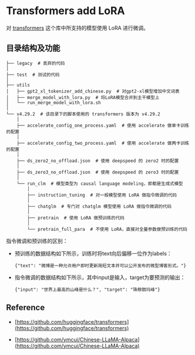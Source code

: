 # Transformers add LoRA

对 [transformers](https://github.com/huggingface/transformers) 这个库中所支持的模型使用 LoRA 进行微调。

## 目录结构及功能

```
├── legacy  # 丢弃的代码
│
├── test  # 测试的代码
│
├── utils
│   ├── gpt2_xl_tokenizer_add_chinese.py  # 对gpt2-xl模型增加中文词表
│   ├── merge_model_with_lora.py  # 将LoRA模型合并到主干模型上
│   └── run_merge_model_with_lora.sh
│
└── v4.29.2  # 该目录下的脚本使用的 transformers 版本为 v4.29.2
    │
    ├── accelerate_config_one_process.yaml  # 使用 accelerate 做单卡训练的配置
    │
    ├── accelerate_config_two_process.yaml  # 使用 accelerate 做两卡训练的配置
    │
    ├── ds_zero2_no_offload.json  # 使用 deepspeed 的 zero2 时的配置
    │
    ├── ds_zero3_no_offload.json  # 使用 deepspeed 的 zero3 时的配置
    │
    └── run_clm  # 模型类型为 causal language modeling，即都是生成式模型
        │
        ├── instruction_tuning  # 对一般模型使用 LoRA 做指令微调的代码
        │
        ├── chatglm  # 专门对 chatglm 模型使用 LoRA 做指令微调的代码
        │
        ├── pretrain  # 使用 LoRA 做预训练的代码
        │
        └── pretrain_full_para  # 不使用 LoRA，直接对全量参数做预训练的代码
```

指令微调和预训练的区别：

* 预训练的数据结构如下所示，训练时将text向后偏移一位作为labels：

    ```
    {"text": "微博是一种允许用户即时更新简短文本并可以公开发布的微型博客形式。"}
    ```

* 指令微调的数据结构如下所示，其中input是输入，target为要预测的输出：

    ```
    {"input": "世界上最高的山峰是什么？", "target": "珠穆朗玛峰"}
    ```

## Reference

* [https://github.com/huggingface/transformers](https://github.com/huggingface/transformers)

* [https://github.com/ymcui/Chinese-LLaMA-Alpaca](https://github.com/ymcui/Chinese-LLaMA-Alpaca)
